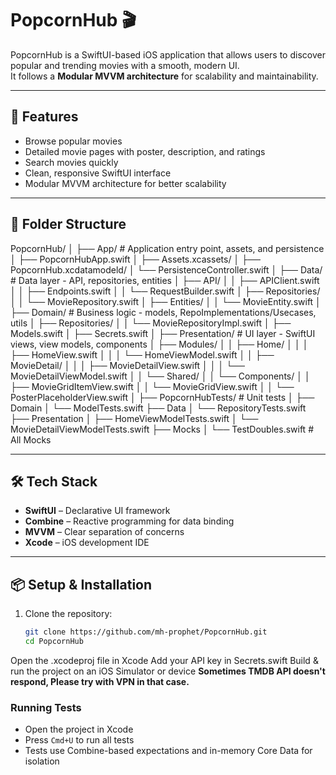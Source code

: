
# PopcornHub 🎬

PopcornHub is a SwiftUI-based iOS application that allows users to discover popular and trending movies with a smooth, modern UI.  
It follows a **Modular MVVM architecture** for scalability and maintainability.

---

## 🚀 Features
- Browse popular movies
- Detailed movie pages with poster, description, and ratings
- Search movies quickly
- Clean, responsive SwiftUI interface
- Modular MVVM architecture for better scalability

---

## 📂 Folder Structure

PopcornHub/
│
├── App/ # Application entry point, assets, and persistence
│ ├── PopcornHubApp.swift
│ ├── Assets.xcassets/
│ ├── PopcornHub.xcdatamodeld/
│ └── PersistenceController.swift
│
├── Data/ # Data layer - API, repositories, entities
│ ├── API/
│ │ ├── APIClient.swift
│ │ ├── Endpoints.swift
│ │ └── RequestBuilder.swift
│ ├── Repositories/
│ │ └── MovieRepository.swift
│ ├── Entities/
│ │ └── MovieEntity.swift
│
├── Domain/ # Business logic - models, RepoImplementations/Usecases, utils
│ ├── Repositories/
│ │ └── MovieRepositoryImpl.swift
│ ├── Models.swift
│ ├── Secrets.swift
│
├── Presentation/ # UI layer - SwiftUI views, view models, components
│ ├── Modules/
│ │ ├── Home/
│ │ │ ├── HomeView.swift
│ │ │ └── HomeViewModel.swift
│ │ ├── MovieDetail/
│ │ │ ├── MovieDetailView.swift
│ │ │ └── MovieDetailViewModel.swift
│ │ └── Shared/
│ │ └── Components/
│ │ ├── MovieGridItemView.swift
│ │ └── MovieGridView.swift
│ │ └── PosterPlaceholderView.swift
│
├── PopcornHubTests/ # Unit tests
│ ├── Domain
│   └── ModelTests.swift
├── Data
│   └── RepositoryTests.swift
├── Presentation
│   ├── HomeViewModelTests.swift
│   └── MovieDetailViewModelTests.swift
├── Mocks
│   └── TestDoubles.swift # All Mocks

---

## 🛠 Tech Stack
- **SwiftUI** – Declarative UI framework
- **Combine** – Reactive programming for data binding
- **MVVM** – Clear separation of concerns
- **Xcode** – iOS development IDE

---

## 📦 Setup & Installation
1. Clone the repository:
   ```bash
   git clone https://github.com/mh-prophet/PopcornHub.git
   cd PopcornHub
Open the .xcodeproj file in Xcode
Add your API key in Secrets.swift
Build & run the project on an iOS Simulator or device
**Sometimes TMDB API doesn't respond, Please try with VPN in that case.**

### Running Tests
- Open the project in Xcode
- Press `Cmd+U` to run all tests
- Tests use Combine-based expectations and in-memory Core Data for isolation
